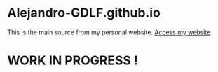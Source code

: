 # Alejandro-GDLF.github.io


This is the main source from my personal website.
<a target="_blank" href="https://alejandro-gdlf.github.io/">Access my website</a>


# WORK IN PROGRESS !
